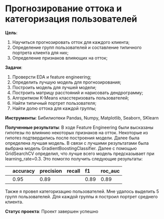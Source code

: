 # Прогнозирование оттока и категоризация пользователей  
  
**Цель**:
1. Научиться прогнозировать отток для каждого клиента;
2. Определение групп пользователей и составление типичного портрета клиента для них;
3. Определение признаков влияющих на отток;

**Задачи**:
1. Проверсти EDA и feature engineering;
2. Определить лучшую модель для прогнозирования;
3. Построить модель для лучшей модели;
4. Построить матрицу расстояний и нарисовать дендрограмму;
5. Алгоритмом K-Means класстеризовать пользователей;
6. Найти типичный портрет пользователя;
7. Найти долю оттока для каждой группы;

**Инструменты**: Бибилиотеки Pandas, Numpy, Matplotlib, Seaborn, SKlearn

**Полученные результаты**: В ходе Feature Engineering были высказаны гипотезы по влиянию некоторых признаков на отток. Некоторые из гипотез подтвердились после построения модели. Далее была определена лучшая модель. В связи с лучшими результатами была выбрана модель GradientBoostingClassifier. Далее с помощью GridSearchCV определил, что
лучше всего модель предсказывает при learning_rate=0.3. Это помогло получить следующие результаты:  
  
|       |accuracy | precision	| recall | f1 |	roc_auc |
|:------|:--------|:------------|:-------|:----|:-------|
|       | 0.95    | 0.89        | |0.89  | 0.89| 0.98   |

Также я провел категоризацию пользователей. Мне удалось выделить 5 групп пользователей.
Для каждой группы я построил портрет среднего клиента.

**Статус проекта**: Проект завершен успешно
